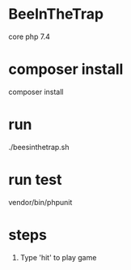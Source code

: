 # BeeInTheTrap
core php 7.4

# composer install
composer install

# run 
./beesinthetrap.sh

# run test
vendor/bin/phpunit

# steps
1. Type 'hit' to play game